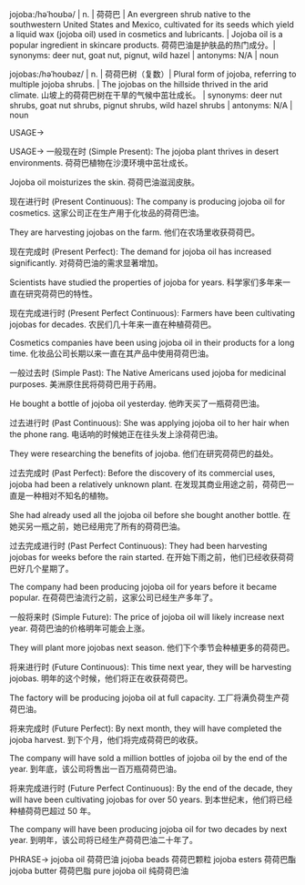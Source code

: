 jojoba:/həˈhoʊbə/ | n. | 荷荷巴 | An evergreen shrub native to the southwestern United States and Mexico, cultivated for its seeds which yield a liquid wax (jojoba oil) used in cosmetics and lubricants. |  Jojoba oil is a popular ingredient in skincare products. 荷荷巴油是护肤品的热门成分。| synonyms: deer nut, goat nut, pignut, wild hazel | antonyms: N/A | noun

jojobas:/həˈhoʊbəz/ | n. | 荷荷巴树（复数）| Plural form of jojoba, referring to multiple jojoba shrubs. |  The jojobas on the hillside thrived in the arid climate. 山坡上的荷荷巴树在干旱的气候中茁壮成长。 | synonyms: deer nut shrubs, goat nut shrubs, pignut shrubs, wild hazel shrubs | antonyms: N/A | noun


USAGE->

USAGE->
一般现在时 (Simple Present):
The jojoba plant thrives in desert environments.  荷荷巴植物在沙漠环境中茁壮成长。

Jojoba oil moisturizes the skin. 荷荷巴油滋润皮肤。


现在进行时 (Present Continuous):
The company is producing jojoba oil for cosmetics.  这家公司正在生产用于化妆品的荷荷巴油。

They are harvesting jojobas on the farm. 他们在农场里收获荷荷巴。


现在完成时 (Present Perfect):
The demand for jojoba oil has increased significantly. 对荷荷巴油的需求显著增加。

Scientists have studied the properties of jojoba for years. 科学家们多年来一直在研究荷荷巴的特性。


现在完成进行时 (Present Perfect Continuous):
Farmers have been cultivating jojobas for decades.  农民们几十年来一直在种植荷荷巴。

Cosmetics companies have been using jojoba oil in their products for a long time. 化妆品公司长期以来一直在其产品中使用荷荷巴油。


一般过去时 (Simple Past):
The Native Americans used jojoba for medicinal purposes.  美洲原住民将荷荷巴用于药用。

He bought a bottle of jojoba oil yesterday. 他昨天买了一瓶荷荷巴油。


过去进行时 (Past Continuous):
She was applying jojoba oil to her hair when the phone rang.  电话响的时候她正在往头发上涂荷荷巴油。

They were researching the benefits of jojoba. 他们在研究荷荷巴的益处。


过去完成时 (Past Perfect):
Before the discovery of its commercial uses, jojoba had been a relatively unknown plant.  在发现其商业用途之前，荷荷巴一直是一种相对不知名的植物。

She had already used all the jojoba oil before she bought another bottle. 在她买另一瓶之前，她已经用完了所有的荷荷巴油。


过去完成进行时 (Past Perfect Continuous):
They had been harvesting jojobas for weeks before the rain started.  在开始下雨之前，他们已经收获荷荷巴好几个星期了。

The company had been producing jojoba oil for years before it became popular. 在荷荷巴油流行之前，这家公司已经生产多年了。


一般将来时 (Simple Future):
The price of jojoba oil will likely increase next year.  荷荷巴油的价格明年可能会上涨。

They will plant more jojobas next season. 他们下个季节会种植更多的荷荷巴。


将来进行时 (Future Continuous):
This time next year, they will be harvesting jojobas.  明年的这个时候，他们将正在收获荷荷巴。

The factory will be producing jojoba oil at full capacity. 工厂将满负荷生产荷荷巴油。


将来完成时 (Future Perfect):
By next month, they will have completed the jojoba harvest.  到下个月，他们将完成荷荷巴的收获。

The company will have sold a million bottles of jojoba oil by the end of the year. 到年底，该公司将售出一百万瓶荷荷巴油。


将来完成进行时 (Future Perfect Continuous):
By the end of the decade, they will have been cultivating jojobas for over 50 years.  到本世纪末，他们将已经种植荷荷巴超过 50 年。

The company will have been producing jojoba oil for two decades by next year. 到明年，该公司将已经生产荷荷巴油二十年了。


PHRASE->
jojoba oil 荷荷巴油
jojoba beads 荷荷巴颗粒
jojoba esters 荷荷巴酯
jojoba butter 荷荷巴脂
pure jojoba oil 纯荷荷巴油
